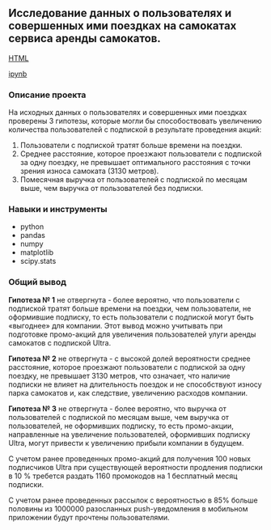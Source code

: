 ## Исследование данных о пользователях и совершенных ими поездках на самокатах сервиса аренды самокатов.

[HTML](https://github.com/SvetlanaaIvanova/Practicum_projects/blob/main/Project%202.%20Scooters/%D0%A1%D1%82%D0%B0%D1%82%D0%B8%D1%81%D1%82%D0%B8%D1%87%D0%B5%D1%81%D0%BA%D0%B8%D0%B9%20%D0%B0%D0%BD%D0%B0%D0%BB%D0%B8%D0%B7%20%D1%81%D0%B5%D1%80%D0%B2%D0%B8%D1%81%D0%B0%20%D0%B0%D1%80%D0%B5%D0%BD%D0%B4%D1%8B%20%D1%81%D0%B0%D0%BC%D0%BE%D0%BA%D0%B0%D1%82%D0%BE%D0%B2.html)

[ipynb](https://github.com/SvetlanaaIvanova/Practicum_projects/blob/main/Project%202.%20Scooters/%D0%A1%D1%82%D0%B0%D1%82%D0%B8%D1%81%D1%82%D0%B8%D1%87%D0%B5%D1%81%D0%BA%D0%B8%D0%B9%20%D0%B0%D0%BD%D0%B0%D0%BB%D0%B8%D0%B7%20%D1%81%D0%B5%D1%80%D0%B2%D0%B8%D1%81%D0%B0%20%D0%B0%D1%80%D0%B5%D0%BD%D0%B4%D1%8B%20%D1%81%D0%B0%D0%BC%D0%BE%D0%BA%D0%B0%D1%82%D0%BE%D0%B2.ipynb)

### Описание проекта
На исходных данных о пользователях и совершенных ими поездках проверены 3 гипотезы, которые могли бы способоствовать увеличению количества пользователей с подпиской в результате проведения акций:
1. Пользователи с подпиской тратят больше времени на поездки. 
2. Среднее расстояние, которое проезжают пользователи с подпиской за одну поездку, не превышает оптимального расстояния с точки зрения износа самоката (3130 метров). 
3. Помесячная выручка от пользователей с подпиской по месяцам выше, чем выручка от пользователей без подписки.

### Навыки и инструменты
- python
- pandas
- numpy
- matplotlib
- scipy.stats

### Общий вывод
**Гипотеза № 1** не отвергнута - более вероятно, что пользователи с подпиской тратят больше времени на поездки, чем пользователи, не оформившие подписку, то есть пользователи с подпиской могут быть «выгоднее» для компании. Этот вывод можно учитывать при подготовке промо-акций для увеличения пользователей улуги аренды самокатов с подпиской Ultra.

**Гипотеза № 2** не отвергнута - с высокой долей вероятности среднее расстояние, которое проезжают пользователи с подпиской за одну поездку, не превышает 3130 метров, что означает, что наличие подписки не влияет на длительность поездок и не способствуют износу парка самокатов и, как следствие, увеличению расходов компании.

**Гипотеза № 3** не отвергнута - более вероятно, что выручка от пользователей с подпиской по месяцам выше, чем выручка от пользователей, не оформивших подписку, то есть промо-акции, направленные на увеличение пользователей, оформивших подписку Ultra, могут привести к увеличению прибыли компании в будущем.

С учетом ранее проведенных промо-акций для получения 100 новых подписчиков Ultra при существующей вероятности продления подписки в 10 % требется раздать 1160 промокодов на 1 бесплатный месяц подписки.

С учетом ранее проведенных рассылок с вероятностью в 85% больше половины из 1000000 разосланных push-уведомления в мобильном приложении будут прочтены пользователями.
